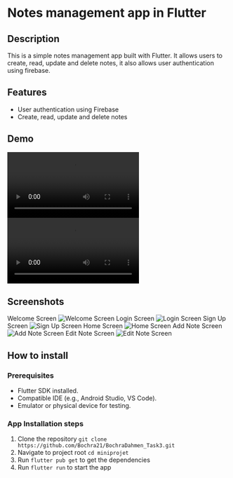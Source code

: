 # Notes management app in Flutter
## Description
This is a simple notes management app built with Flutter. It allows users to create, read, update and delete notes, it also allows user authentication using firebase.
## Features
- User authentication using Firebase
- Create, read, update and delete notes
## Demo
![Auth Demo](assets/demo_videos/auth.webm)
![Notes Demo](assets/demo_videos/note_management.webm)
## Screenshots
Welcome Screen
![Welcome Screen](assets/screenshots/welcome_screen.png)
Login Screen
![Login Screen](assets/screenshots/sign_in.png)
Sign Up Screen
![Sign Up Screen](assets/screenshots/sign_up.png)
Home Screen
![Home Screen](assets/screenshots/home_screen.png)
Add Note Screen
![Add Note Screen](assets/screenshots/add_note.png)
Edit Note Screen
![Edit Note Screen](assets/screenshots/edit_note.png)
## How to install
### Prerequisites
- Flutter SDK installed.
- Compatible IDE (e.g., Android Studio, VS Code).
- Emulator or physical device for testing.
### App Installation steps
1. Clone the repository
`git clone https://github.com/Bochra21/BochraDahmen_Task3.git`
2. Navigate to project root
`cd miniprojet`
3. Run `flutter pub get` to get the dependencies
4. Run `flutter run` to start the app





